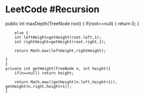 # LeetCode #Recursion

   
   public int maxDepth(TreeNode root) {
        if(root==null) 
        {
            return 0; 
        }
        
        else {
        int leftHeight=getHeight(root.left,1);
        int rightHeight=getHeight(root.right,1);
        
        return Math.max(leftHeight,rightHeight);
    
    }
    }
    private int getHeight(TreeNode n, int height){
        if(n==null) return height;
        
        return Math.max((getHeight(n.left,height+1)), getHeight(n.right,height+1));
    }


